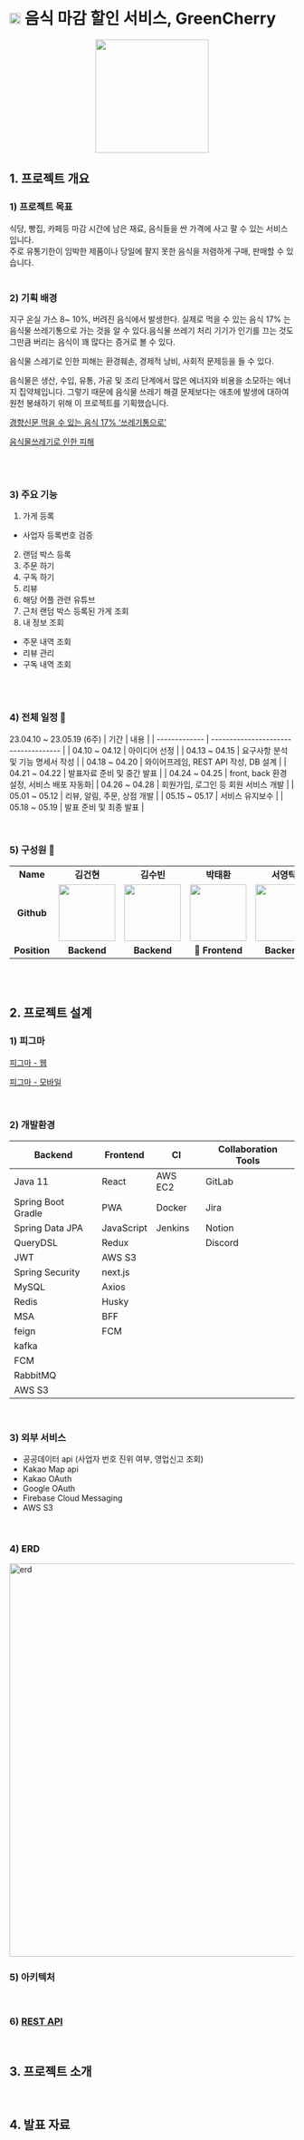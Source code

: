 # <img src="https://github.com/tabss2003/stock-example-test/assets/43884708/8cd31ae9-8509-45fd-8a56-caa75e160bf8" width=20 height=20 /> 음식 마감 할인 서비스, GreenCherry 

<p align="center"><img src="https://github.com/tabss2003/stock-example-test/assets/43884708/8cd31ae9-8509-45fd-8a56-caa75e160bf8" width=200 height=200 /></p>


## 1. 프로젝트 개요

### 1) 프로젝트 목표
식당, 빵집, 카페등 마감 시간에 남은 재료, 음식들을 싼 가격에 사고 팔 수 있는 서비스입니다.<br/>
주로 유통기한이 임박한 제품이나 당일에 팔지 못한 음식을 저렴하게 구매, 판매할 수 있습니다.
<br>
<br>

### 2) 기획 배경
지구 온실 가스 8~ 10%, 버려진 음식에서 발생한다. 실제로 먹을 수 있는 음식 17% 는 음식물 쓰레기통으로 가는 것을 알 수 있다.음식물 쓰레기 처리 기기가 인기를 끄는 것도 그만큼 버리는 음식이 꽤 많다는 증거로 볼 수 있다.

음식물 스레기로 인한 피해는 환경훼손, 경제적 낭비, 사회적 문제등을 들 수 있다.

음식물은 생산, 수입, 유통, 가공 및 조리 단계에서 많은 에너지와 비용을 소모하는 에너지 집약체입니다. 그렇기 때문에 음식물 쓰레기 해결 문제보다는 애초에 발생에 대하여 원천 봉쇄하기 위해 이 프로젝트를 기획했습니다.

[경향신문 먹을 수 있는 음식 17% ‘쓰레기통으로’](https://www.khan.co.kr/environment/environment-general/article/202103142111035)

[음식물쓰레기로 인한 피해](http://kfem.or.kr/?p=229388)

<br>
<br>

### 3) 주요 기능
1. 가게 등록
- 사업자 등록번호 검증
2. 랜덤 박스 등록
3. 주문 하기
4. 구독 하기
5. 리뷰
6. 해당 어플 관련 유튜브
7. 근처 랜덤 박스 등록된 가게 조회
8. 내 정보 조회
- 주문 내역 조회
- 리뷰 관리
- 구독 내역 조회

<br>
<br>

### 4) 전체 일정 📅
23.04.10 ~ 23.05.19 (6주)
| 기간          | 내용                                 |
| ------------- | ------------------------------------ |
| 04.10 ~ 04.12 | 아이디어 선정                        |
| 04.13 ~ 04.15 | 요구사항 분석 및 기능 명세서 작성    |
| 04.18 ~ 04.20 | 와이어프레임, REST API 작성, DB 설계          |
| 04.21 ~ 04.22  | 발표자료 준비 및 중간 발표         |
| 04.24 ~ 04.25 | front, back 환경 설정, 서비스 배포 자동화|
| 04.26 ~ 04.28 | 회원가입, 로그인 등 회원 서비스 개발 |
| 05.01 ~ 05.12 | 리뷰, 알림, 주문, 상점 개발       |
| 05.15 ~ 05.17 | 서비스 유지보수         |
| 05.18 ~ 05.19 | 발표 준비 및 최종 발표  |

<br>

### 5) 구성원 🥰
<table>
  <tr>
    <td align="center"><b>Name</b></td>
    <td align="center"><b>김건현</b></td>
    <td align="center"><b>김수빈</b></td>
    <td align="center"><b>박태환</b></td>
    <td align="center"><b>서영탁</b></td>
    <td align="center"><b>이채은</b></td>
    <td align="center"><b>조성욱</b></td>
  </tr>
  <tr>
    <td align="center"><b>Github</b></td>
    <td align="center"><a href="https://github.com/gggeon96"><img src="https://avatars.githubusercontent.com/u/39759666?v=4" width="100px;" alt=""/></td>
    <td align="center"><a href="https://github.com/tabss2003"><img src="https://avatars.githubusercontent.com/u/43884708?v=4" width="100px;" alt=""/></td>
    <td align="center"><a href="https://github.com/pthwan27"><img src="https://avatars.githubusercontent.com/u/65005680?v=4" width="100px;" alt=""/><br /></td>
    <td align="center"><a href="https://github.com/0takkk"><img src="https://avatars.githubusercontent.com/u/89503136?s=400&v=4" width="100px;" alt=""/><br /></td>
    <td align="center"><a href="https://github.com/rachaen"><img src="https://avatars.githubusercontent.com/u/78066837?v=4" width="100px;" alt=""/><br /></td>
    <td align="center"><a href="https://github.com/chodone"><img src="https://avatars.githubusercontent.com/u/89058129?v=4" width="100px;" alt=""/><br /></td>
  </tr>
  <tr>
    <td align="center"><b>Position</b></td>
    <td align="center"><b>Backend</b></td>
    <td align="center"><b>Backend</b></td>
    <td align="center"><b>👑 Frontend</b></td>
    <td align="center"><b>Backend</b></td>
    <td align="center"><b>Frontend</b></td>
    <td align="center"><b>Frontend</b></td>
  </tr>
</table>

<br>
<br>

## 2. 프로젝트 설계


### 1) 피그마
[피그마 - 웹](https://www.figma.com/file/HHHCRXmxWoOtvao6JReYe1/Untitled?type=design&node-id=4-10&t=tLmDv2tj5l7DGPyc-0)

[피그마 - 모바일](https://www.figma.com/file/HHHCRXmxWoOtvao6JReYe1/Untitled?type=design&node-id=4-8&t=tLmDv2tj5l7DGPyc-0)

<br>

### 2) 개발환경

| Backend            | Frontend   | CI      | Collaboration Tools |
| ------------------ | ---------- | ------- | ------------------- |
| Java 11            | React      | AWS EC2 | GitLab              |
| Spring Boot Gradle | PWA        | Docker  | Jira                |
| Spring Data JPA    | JavaScript | Jenkins | Notion              |
| QueryDSL           | Redux      |         | Discord             |
| JWT                | AWS S3     |         |                     |
| Spring Security    | next.js    |         |                     |
| MySQL              | Axios      |         |                     |
| Redis              | Husky      |         |                     |
| MSA                | BFF        |         |                     |
| feign              | FCM        |         |                     |
| kafka              |            |         |                     |
| FCM                |            |         |                     |
| RabbitMQ           |            |         |                     |
| AWS S3             |            |         |                     |

<br>

### 3) 외부 서비스
- 공공데이터 api (사업자 번호 진위 여부, 영업신고 조회)
- Kakao Map api
- Kakao OAuth
- Google OAuth
- Firebase Cloud Messaging
- AWS S3

<br>


### 4) ERD
<img width="694" alt="erd" src="https://github.com/0takkk/Algorithm/assets/89503136/c7cb5dd0-5924-4947-ab11-453ec7105b83">


<br>

### 5) 아키텍처

<br>

### 6) [REST API](https://friendly-antimatter-c82.notion.site/API-9be663a606a14e43970806ea6a6228dd)

</br>

## 3. 프로젝트 소개

</br>

## 4. 발표 자료
